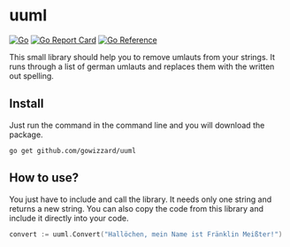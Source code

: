 # uuml

[![Go](https://github.com/gowizzard/uuml/actions/workflows/go.yml/badge.svg)](https://github.com/gowizzard/uuml/actions/workflows/go.yml) [![Go Report Card](https://goreportcard.com/badge/github.com/gowizzard/uuml)](https://goreportcard.com/report/github.com/gowizzard/uuml) [![Go Reference](https://pkg.go.dev/badge/github.com/gowizzard/uuml.svg)](https://pkg.go.dev/github.com/gowizzard/uuml) 

This small library should help you to remove umlauts from your strings. It runs through a list of german umlauts and replaces them with the written out spelling.

## Install

Just run the command in the command line and you will download the package.

```console
go get github.com/gowizzard/uuml
```

## How to use?

You just have to include and call the library. It needs only one string and returns a new string. You can also copy the code from this library and include it directly into your code.

```go
convert := uuml.Convert("Hallöchen, mein Name ist Fränklin Meißter!")
```